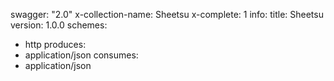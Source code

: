 swagger: "2.0"
x-collection-name: Sheetsu
x-complete: 1
info:
  title: Sheetsu
  version: 1.0.0
schemes:
- http
produces:
- application/json
consumes:
- application/json